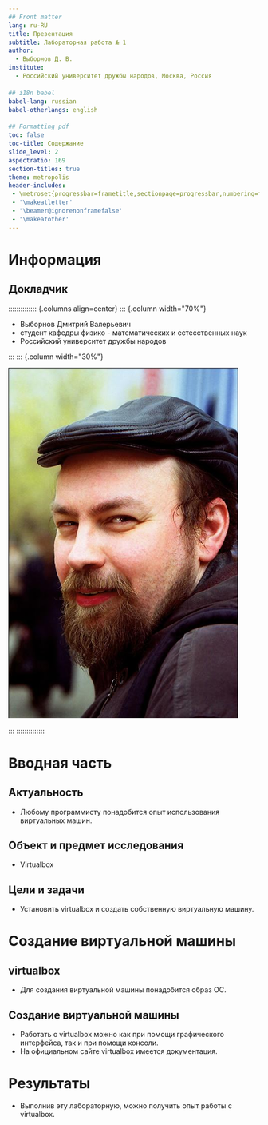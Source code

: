 ```yaml
---
## Front matter
lang: ru-RU
title: Презентация
subtitle: Лабораторная работа № 1
author:
  - Выборнов Д. В.
institute:
  - Российский университет дружбы народов, Москва, Россия

## i18n babel
babel-lang: russian
babel-otherlangs: english

## Formatting pdf
toc: false
toc-title: Содержание
slide_level: 2
aspectratio: 169
section-titles: true
theme: metropolis
header-includes:
 - \metroset{progressbar=frametitle,sectionpage=progressbar,numbering=fraction}
 - '\makeatletter'
 - '\beamer@ignorenonframefalse'
 - '\makeatother'
---
```


# Информация

## Докладчик

:::::::::::::: {.columns align=center}
::: {.column width="70%"}

  * Выборнов Дмитрий Валерьевич
  * студент кафедры физико - математических и естесственных наук
  * Российский университет дружбы народов

:::
::: {.column width="30%"}

![](./image/kulyabov.jpg)

:::
::::::::::::::

# Вводная часть

## Актуальность

- Любому программисту понадобится опыт использования виртуальных машин.

## Объект и предмет исследования

- Virtualbox

## Цели и задачи

- Установить virtualbox и создать собственную виртуальную машину.

# Создание виртуальной машины

## virtualbox

- Для создания виртуальной машины понадобится образ ОС.

## Создание виртуальной машины

- Работать c virtualbox можно как при помощи графического интерфейса, так и при помощи консоли.
- На официальном сайте virtualbox имеется документация.

# Результаты

- Выполнив эту лабораторную, можно получить опыт работы с virtualbox.
